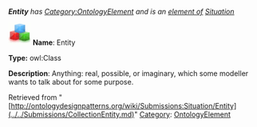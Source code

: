 ___Entity__ has [Category:OntologyElement](../../Category/OntologyElement.md "Category:OntologyElement") and is an [element of](../../Property/ElementOf.md "Property:ElementOf") [Situation](../../Submissions/Situation.md "Submissions:Situation")_


  




[![Class](../../images/thumb/2/27/Class.gif/45px-Class.gif)](../../Image/Class.gif.md "Class")
__Name__: Entity 


__Type:__ owl:Class 


__Description__: Anything: real, possible, or imaginary, which some modeller wants to talk about for some purpose. 





Retrieved from "[http://ontologydesignpatterns.org/wiki/Submissions:Situation/Entity](../../Submissions/CollectionEntity.md)"
 [Category](http://ontologydesignpatterns.org/wiki/Special:Categories "Special:Categories"): [OntologyElement](../../Category/OntologyElement.md "Category:OntologyElement")